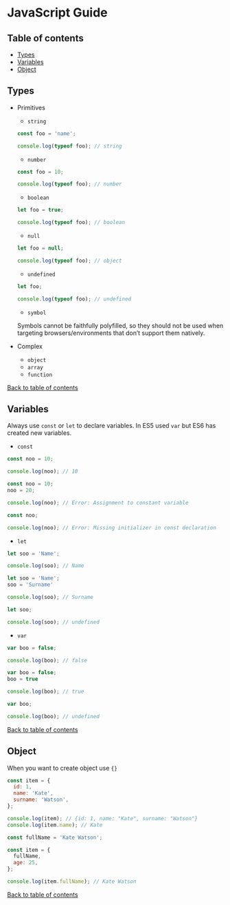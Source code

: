 # JavaScript Guide

## Table of contents
* [Types](#types)
* [Variables](#variables)
* [Object](#object)

## Types
* Primitives
  * `string`
  ```javascript
  const foo = 'name';

  console.log(typeof foo); // string
  ```
  * `number`
  ```javascript
  const foo = 10;

  console.log(typeof foo); // number
  ```
  * `boolean`
  ```javascript
  let foo = true;

  console.log(typeof foo); // boolean
  ```
  * `null`
  ```javascript
  let foo = null;

  console.log(typeof foo); // object
  ```
  * `undefined`
  ```javascript
  let foo;

  console.log(typeof foo); // undefined
  ```
  * `symbol`

  Symbols cannot be faithfully polyfilled, so they should not be used when targeting browsers/environments that don’t support them natively.

* Complex
  * `object`
  * `array`
  * `function`

[Back to table of contents](#table-of-contents)

## Variables
  Always use `const` or `let` to declare variables. In ES5 used `var` but ES6 has created new variables.
  * `const`
  ```javascript
  const noo = 10;

  console.log(noo); // 10
  ```
  ```javascript
  const noo = 10;
  noo = 20;

  console.log(noo); // Error: Assignment to constant variable
  ```
  ```javascript
  const noo;

  console.log(noo); // Error: Missing initializer in const declaration
  ```
  * `let`
  ```javascript
  let soo = 'Name';

  console.log(soo); // Name
  ```
  ```javascript
  let soo = 'Name';
  soo = 'Surname'

  console.log(soo); // Surname
  ```
  ```javascript
  let soo;

  console.log(soo); // undefined
  ```
  * `var`
  ```javascript
  var boo = false;

  console.log(boo); // false
  ```
  ```javascript
  var boo = false;
  boo = true

  console.log(boo); // true
  ```
  ```javascript
  var boo;

  console.log(boo); // undefined
  ```

[Back to table of contents](#table-of-contents)

## Object
  When you want to create object use `{}`
  ```javascript
  const item = {
    id: 1,
    name: 'Kate',
    surname: 'Watson',
  };

  console.log(item); // {id: 1, name: "Kate", surname: "Watson"}
  console.log(item.name); // Kate 
  ```
  ```javascript
  const fullName = 'Kate Watson';

  const item = {
    fullName,
    age: 25,
  };

  console.log(item.fullName); // Kate Watson
  ```

[Back to table of contents](#table-of-contents)
